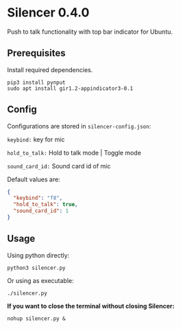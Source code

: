 # Silencer 0.4.0

Push to talk functionality with top bar indicator for Ubuntu.

## Prerequisites

Install required dependencies.

```shell script
pip3 install pynput
sudo apt install gir1.2-appindicator3-0.1
```

## Config
Configurations are stored in `silencer-config.json`:

`keybind:` key for mic

`hold_to_talk:` Hold to talk mode | Toggle mode

`sound_card_id:` Sound card id of mic

Default values are:
```json
{
  "keybind": "f8",
  "hold_to_talk": true,
  "sound_card_id": 1
}
```

## Usage

Using python directly:
```shell script
python3 silencer.py
```
Or using as executable:
```shell script
./silencer.py
```

**If you want to close the terminal without closing Silencer:**
```shell script
nohup silencer.py &
```

